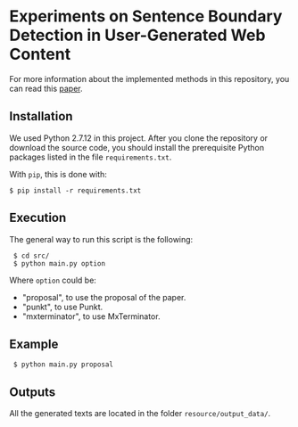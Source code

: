 # Experiments on Sentence Boundary Detection in User-Generated Web Content

For more information about the implemented methods in this repository, you can read this [paper](https://roquelopez.com/resource/publications/CICLing2015_Lopez.pdf).


## Installation
We used Python 2.7.12 in this project. After you clone the repository or download the source code, you should install the prerequisite Python packages listed in the file `requirements.txt`.

With `pip`, this is done with:

    $ pip install -r requirements.txt


## Execution
The general way to run this script is the following:
```
 $ cd src/
 $ python main.py option
```
Where `option` could be:
- "proposal", to use the proposal of the paper.
- "punkt", to use Punkt.
- "mxterminator", to use MxTerminator.


## Example
```
 $ python main.py proposal
```

## Outputs
All the generated texts are located in the folder `resource/output_data/`. 
